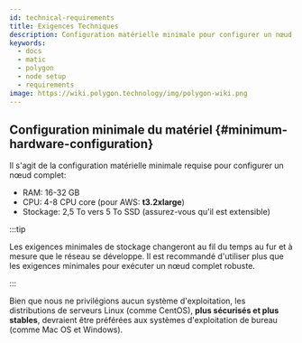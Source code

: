 ```yaml
---
id: technical-requirements
title: Exigences Techniques
description: Configuration matérielle minimale pour configurer un nœud complet
keywords:
  - docs
  - matic
  - polygon
  - node setup
  - requirements
image: https://wiki.polygon.technology/img/polygon-wiki.png
---
```


## Configuration minimale du matériel {#minimum-hardware-configuration}

Il s'agit de la configuration matérielle minimale requise pour configurer un nœud complet:

- RAM: 16-32 GB
- CPU: 4-8 CPU core (pour AWS: **t3.2xlarge**)
- Stockage: 2,5 To vers 5 To SSD (assurez-vous qu'il est extensible)

:::tip

Les exigences minimales de stockage changeront au fil du temps au fur et à mesure que le réseau se développe. Il est recommandé d'utiliser plus que les exigences minimales pour exécuter un nœud complet robuste.

:::

Bien que nous ne privilégions aucun système d'exploitation, les distributions de serveurs Linux (comme CentOS), **plus sécurisés et plus stables**, devraient être préférées aux systèmes d'exploitation de bureau (comme Mac OS et Windows).
